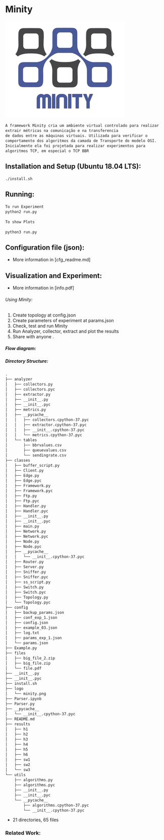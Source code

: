 # Minity

![alt text](https://github.com/RodrigoSLuna/Framework/blob/master/logo/minity.png?raw=true)

	A framework Minity cria um ambiente virtual controlado para realizar extrair métricas na comunicação e na transferencia
	de dados entre as máquinas virtuais. Utilizada para verificar o comportamento dos algoritmos da camada de Transporte do modelo OSI.
	Inicialmente ela foi projetada para realizar experimentos para algoritmos TCP, em especial o TCP BBR	


## Installation and Setup (Ubuntu 18.04 LTS):

    ./install.sh

## Running:
    
```
To run Experiment
python2 run.py

To show Plots

python3 run.py
```

## Configuration file (json):

- More information in [cfg_readme.md]

## Visualization and Experiment:

- More information in [info.pdf]


###### Using Minity:

1) Create topology at config.json
2) Create parameters of experiment at params.json
3) Check, test and run Minity
4) Run Analyzer, collector, extract and plot the results
5) Share with anyone .


##### Flow diagram:


##### Directory Structure:

```
.
├── analyzer
│   ├── collectors.py
│   ├── collectors.pyc
│   ├── extractor.py
│   ├── __init__.py
│   ├── __init__.pyc
│   ├── metrics.py
│   ├── __pycache__
│   │   ├── collectors.cpython-37.pyc
│   │   ├── extractor.cpython-37.pyc
│   │   ├── __init__.cpython-37.pyc
│   │   └── metrics.cpython-37.pyc
│   └── tables
│       ├── bbrvalues.csv
│       ├── queuevalues.csv
│       └── sendingrate.csv
├── classes
│   ├── buffer_script.py
│   ├── Client.py
│   ├── Edge.py
│   ├── Edge.pyc
│   ├── Framework.py
│   ├── Framework.pyc
│   ├── Ftp.py
│   ├── Ftp.pyc
│   ├── Handler.py
│   ├── Handler.pyc
│   ├── __init__.py
│   ├── __init__.pyc
│   ├── main.py
│   ├── Network.py
│   ├── Network.pyc
│   ├── Node.py
│   ├── Node.pyc
│   ├── __pycache__
│   │   └── __init__.cpython-37.pyc
│   ├── Router.py
│   ├── Server.py
│   ├── Sniffer.py
│   ├── Sniffer.pyc
│   ├── ss_script.py
│   ├── Switch.py
│   ├── Switch.pyc
│   ├── Topology.py
│   └── Topology.pyc
├── config
│   ├── backup_params.json
│   ├── conf_exp_1.json
│   ├── config.json
│   ├── example_03.json
│   ├── log.txt
│   ├── params_exp_1.json
│   └── params.json
├── Example.py
├── files
│   ├── big_file_2.zip
│   ├── big_file.zip
│   └── file.pdf
├── __init__.py
├── __init__.pyc
├── install.sh
├── logo
│   └── minity.png
├── Parser.ipynb
├── Parser.py
├── __pycache__
│   └── __init__.cpython-37.pyc
├── README.md
├── results
│   ├── h1
│   ├── h2
│   ├── h3
│   ├── h4
│   ├── h5
│   ├── h6
│   ├── sw1
│   ├── sw2
│   └── sw3
└── utils
    ├── algorithms.py
    ├── algorithms.pyc
    ├── __init__.py
    ├── __init__.pyc
    └── __pycache__
        ├── algorithms.cpython-37.pyc
        └── __init__.cpython-37.pyc

```

 - 21 directories, 65 files

### Related Work:
